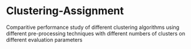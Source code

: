 # Clustering-Assignment
Comparitive performance study of different clustering algorithms using different pre-processing techniques with different numbers of clusters on different evaluation parameters
